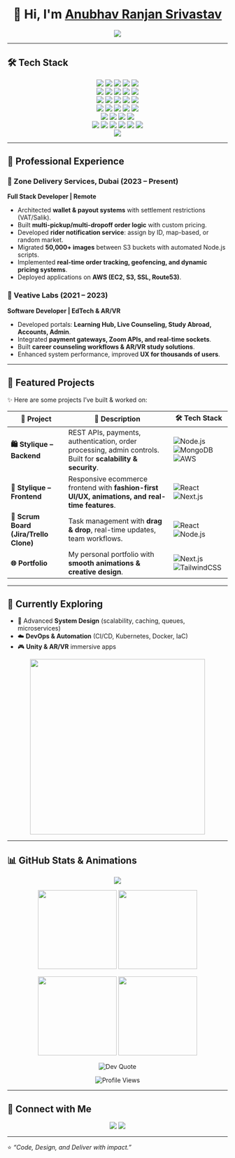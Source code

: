 <!-- Animated header -->
<h1 align="center">👋 Hi, I'm <a href="https://github.com/anubhav2706">Anubhav Ranjan Srivastav</a></h1>  

<p align="center">
  <a href="https://github.com/anubhav2706">
    <img src="https://readme-typing-svg.herokuapp.com?size=24&center=true&vCenter=true&width=700&lines=🚀+Full+Stack+Developer;💻+MERN+Stack+%7C+System+Design+Enthusiast;☁️+Cloud+%7C+DevOps+%7C+Game+Dev+Explorer;✨+Always+learning+and+building+cool+stuff!" />
  </a>
</p>  

---

## 🛠️ Tech Stack  

<p align="center">
  <!-- Programming -->
  <img src="https://img.shields.io/badge/JavaScript-ES6+-yellow?style=for-the-badge&logo=javascript&logoColor=black"/>
  <img src="https://img.shields.io/badge/TypeScript-blue?style=for-the-badge&logo=typescript&logoColor=white"/>
  <img src="https://img.shields.io/badge/Java-red?style=for-the-badge&logo=java&logoColor=white"/>
  <img src="https://img.shields.io/badge/C%23-239120?style=for-the-badge&logo=c-sharp&logoColor=white"/>
  <img src="https://img.shields.io/badge/C-black?style=for-the-badge&logo=c&logoColor=white"/>

  <!-- Frontend -->
  <br/>
  <img src="https://img.shields.io/badge/React-blue?style=for-the-badge&logo=react&logoColor=white"/>
  <img src="https://img.shields.io/badge/Next.js-black?style=for-the-badge&logo=next.js&logoColor=white"/>
  <img src="https://img.shields.io/badge/Angular-red?style=for-the-badge&logo=angular&logoColor=white"/>
  <img src="https://img.shields.io/badge/Vue.js-green?style=for-the-badge&logo=vue.js&logoColor=white"/>
  <img src="https://img.shields.io/badge/TailwindCSS-38B2AC?style=for-the-badge&logo=tailwind-css&logoColor=white"/>

  <!-- Backend -->
  <br/>
  <img src="https://img.shields.io/badge/Node.js-green?style=for-the-badge&logo=node.js&logoColor=white"/>
  <img src="https://img.shields.io/badge/Express.js-black?style=for-the-badge&logo=express&logoColor=white"/>
  <img src="https://img.shields.io/badge/NestJS-E0234E?style=for-the-badge&logo=nestjs&logoColor=white"/>
  <img src="https://img.shields.io/badge/GraphQL-E10098?style=for-the-badge&logo=graphql&logoColor=white"/>
  <img src="https://img.shields.io/badge/WebSockets-008080?style=for-the-badge&logo=socket.io&logoColor=white"/>

  <!-- Databases -->
  <br/>
  <img src="https://img.shields.io/badge/MongoDB-4EA94B?style=for-the-badge&logo=mongodb&logoColor=white"/>
  <img src="https://img.shields.io/badge/MySQL-005C84?style=for-the-badge&logo=mysql&logoColor=white"/>
  <img src="https://img.shields.io/badge/PostgreSQL-316192?style=for-the-badge&logo=postgresql&logoColor=white"/>
  <img src="https://img.shields.io/badge/MariaDB-003545?style=for-the-badge&logo=mariadb&logoColor=white"/>
  <img src="https://img.shields.io/badge/DynamoDB-4053D6?style=for-the-badge&logo=amazon-dynamodb&logoColor=white"/>

  <!-- Cloud & DevOps -->
  <br/>
  <img src="https://img.shields.io/badge/AWS-FF9900?style=for-the-badge&logo=amazon-aws&logoColor=white"/>
  <img src="https://img.shields.io/badge/Azure-0078D4?style=for-the-badge&logo=microsoft-azure&logoColor=white"/>
  <img src="https://img.shields.io/badge/Docker-2496ED?style=for-the-badge&logo=docker&logoColor=white"/>
  <img src="https://img.shields.io/badge/Kubernetes-326CE5?style=for-the-badge&logo=kubernetes&logoColor=white"/>

  <!-- Tools -->
  <br/>
  <img src="https://img.shields.io/badge/Git-F05033?style=for-the-badge&logo=git&logoColor=white"/>
  <img src="https://img.shields.io/badge/GitHub-181717?style=for-the-badge&logo=github&logoColor=white"/>
  <img src="https://img.shields.io/badge/Postman-FF6C37?style=for-the-badge&logo=postman&logoColor=white"/>
  <img src="https://img.shields.io/badge/Jira-0052CC?style=for-the-badge&logo=jira&logoColor=white"/>
  <img src="https://img.shields.io/badge/Swagger-85EA2D?style=for-the-badge&logo=swagger&logoColor=black"/>
  <img src="https://img.shields.io/badge/Figma-F24E1E?style=for-the-badge&logo=figma&logoColor=white"/>
  
  <!-- Game Dev -->
  <br/>
  <img src="https://img.shields.io/badge/Unity-100000?style=for-the-badge&logo=unity&logoColor=white"/>
</p>  

---

## 💼 Professional Experience  

### 🔹 Zone Delivery Services, Dubai (2023 – Present)  
**Full Stack Developer | Remote**  
- Architected **wallet & payout systems** with settlement restrictions (VAT/Salik).  
- Built **multi-pickup/multi-dropoff order logic** with custom pricing.  
- Developed **rider notification service**: assign by ID, map-based, or random market.  
- Migrated **50,000+ images** between S3 buckets with automated Node.js scripts.  
- Implemented **real-time order tracking, geofencing, and dynamic pricing systems**.  
- Deployed applications on **AWS (EC2, S3, SSL, Route53)**.  

### 🔹 Veative Labs (2021 – 2023)  
**Software Developer | EdTech & AR/VR**  
- Developed portals: **Learning Hub, Live Counseling, Study Abroad, Accounts, Admin**.  
- Integrated **payment gateways, Zoom APIs, and real-time sockets**.  
- Built **career counseling workflows & AR/VR study solutions**.  
- Enhanced system performance, improved **UX for thousands of users**.  

---

## 🎨 Featured Projects  

✨ Here are some projects I’ve built & worked on:  

| 🚀 Project | 📖 Description | 🛠️ Tech Stack |
|------------|----------------|---------------|
| **🛍️ Stylique – Backend** | REST APIs, payments, authentication, order processing, admin controls. Built for **scalability & security**. | ![Node.js](https://img.shields.io/badge/Node.js-339933?logo=node.js&logoColor=white) ![MongoDB](https://img.shields.io/badge/MongoDB-47A248?logo=mongodb&logoColor=white) ![AWS](https://img.shields.io/badge/AWS-232F3E?logo=amazon-aws&logoColor=white) |
| **💃 Stylique – Frontend** | Responsive ecommerce frontend with **fashion-first UI/UX, animations, and real-time features**. | ![React](https://img.shields.io/badge/React-61DAFB?logo=react&logoColor=black) ![Next.js](https://img.shields.io/badge/Next.js-000000?logo=nextdotjs&logoColor=white) |
| **📌 Scrum Board (Jira/Trello Clone)** | Task management with **drag & drop**, real-time updates, team workflows. | ![React](https://img.shields.io/badge/React-61DAFB?logo=react&logoColor=black) ![Node.js](https://img.shields.io/badge/Node.js-339933?logo=node.js&logoColor=white) |
| **🌐 Portfolio** | My personal portfolio with **smooth animations & creative design**. | ![Next.js](https://img.shields.io/badge/Next.js-000000?logo=nextdotjs&logoColor=white) ![TailwindCSS](https://img.shields.io/badge/TailwindCSS-38B2AC?logo=tailwindcss&logoColor=white) |

---

## 🌱 Currently Exploring  
- 🚀 Advanced **System Design** (scalability, caching, queues, microservices)  
- ☁️ **DevOps & Automation** (CI/CD, Kubernetes, Docker, IaC)  
- 🎮 **Unity & AR/VR** immersive apps  

<p align="center">
  <img src="https://media.giphy.com/media/qgQUggAC3Pfv687qPC/giphy.gif" width="400"/>
</p>

---

## 📊 GitHub Stats & Animations  

<p align="center">
  <img src="https://github-readme-activity-graph.vercel.app/graph?username=anubhav2706&theme=radical&hide_border=true" />
</p>

<p align="center">
  <img src="https://github-readme-streak-stats.herokuapp.com?user=anubhav2706&theme=radical&hide_border=true" height="180" />
  <img src="https://github-profile-trophy.vercel.app/?username=anubhav2706&theme=radical&no-frame=true&row=1&column=6" height="180" />
</p>  

<p align="center">
  <img src="https://github-readme-stats.vercel.app/api?username=anubhav2706&show_icons=true&theme=tokyonight" height="180"/>
  <img src="https://github-readme-stats.vercel.app/api/top-langs/?username=anubhav2706&layout=compact&theme=tokyonight" height="180"/>
</p>  

<p align="center">
  <img src="https://quotes-github-readme.vercel.app/api?type=horizontal&theme=radical" alt="Dev Quote" />
</p>

<p align="center">
  <img src="https://komarev.com/ghpvc/?username=anubhav2706&color=blueviolet&style=flat-square" alt="Profile Views"/>
</p>  

---

## 🤝 Connect with Me  
<p align="center">
  <a href="https://www.linkedin.com/in/anubhav-s-618a9a201/"><img src="https://img.shields.io/badge/LinkedIn-blue?style=for-the-badge&logo=linkedin&logoColor=white"/></a>
  <a href="mailto:arsri2706@gmail.com"><img src="https://img.shields.io/badge/Email-red?style=for-the-badge&logo=gmail&logoColor=white"/></a>
</p>  

---

⭐️ *“Code, Design, and Deliver with impact.”*  
